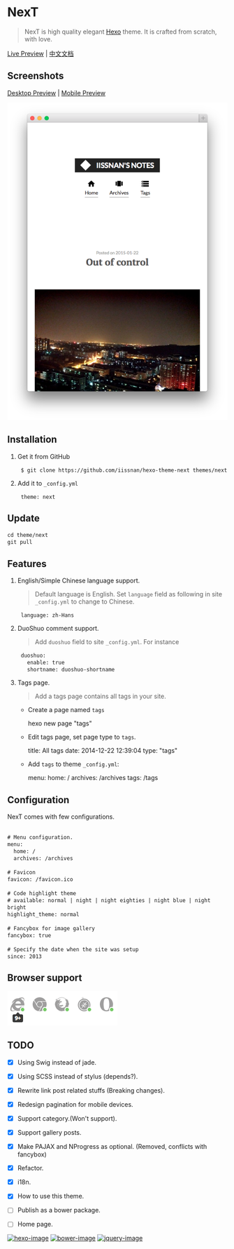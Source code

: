 # NexT

> NexT is high quality elegant [Hexo](http://hexo.io) theme. It is crafted from scratch, with love.


[Live Preview](http://notes.iissnan.com)  |  [中文文档](README-zh.md)

## Screenshots

[Desktop Preview](screenshots/desktop.png) | [Mobile Preview](screenshots/mobile.png)


![Mobile Preview](screenshots/mobile.png)


## Installation

1. Get it from GitHub

        $ git clone https://github.com/iissnan/hexo-theme-next themes/next

2. Add it to `_config.yml`

        theme: next


## Update

```
cd theme/next
git pull
```

## Features

1. English/Simple Chinese language support.

    > Default language is English.
    > Set `language` field as following in site `_config.yml` to change to Chinese.

        language: zh-Hans

2. DuoShuo comment support.

    > Add `duoshuo` field to site `_config.yml`. For instance

        duoshuo:
          enable: true
          shortname: duoshuo-shortname

3. Tags page.

    > Add a tags page contains all tags in your site.

    - Create a page named `tags`

        hexo new page "tags"

    - Edit tags page, set page type to `tags`.

        title: All tags
        date: 2014-12-22 12:39:04
        type: "tags"

    - Add `tags` to theme `_config.yml`:

        menu:
          home: /
          archives: /archives
          tags: /tags


## Configuration

NexT comes with few configurations.

```

# Menu configuration.
menu:
  home: /
  archives: /archives

# Favicon
favicon: /favicon.ico

# Code highlight theme
# available: normal | night | night eighties | night blue | night bright
highlight_theme: normal

# Fancybox for image gallery
fancybox: true

# Specify the date when the site was setup
since: 2013

```

## Browser support

![Browser support](screenshots/browser-support.png)


## TODO

- [x] Using Swig instead of jade.
- [x] Using SCSS instead of stylus (depends?).
- [x] Rewrite link post related stuffs (Breaking changes).
- [x] Redesign pagination for mobile devices.
- [x] Support category.(Won't support).
- [x] Support gallery posts.
- [x] Make PAJAX and NProgress as optional. (Removed, conflicts with fancybox)
- [x] Refactor.
- [x] i18n.
- [x] How to use this theme.
- [ ] Publish as a bower package.
- [ ] Home page.


[![hexo-image]][hexo-url]
[![bower-image]][bower-url]
[![jquery-image]][jquery-url]

[hexo-image]: http://img.shields.io/badge/Hexo-2.4+-2BAF2B.svg?style=flat-square
[hexo-url]: http://hexo.io
[bower-image]: http://img.shields.io/badge/Bower-Powered-2BAF2B.svg?style=flat-square
[bower-url]: http://bower.io
[jquery-image]: https://img.shields.io/badge/jquery-1.9-blue.svg?style=flat-square
[jquery-url]: http://jquery.com/